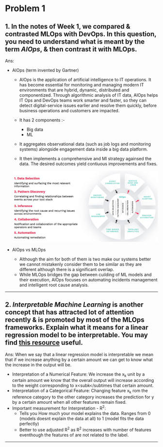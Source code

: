 # Problem 1

## 1. In the notes of Week 1, we compared & contrasted MLOps with DevOps. In this question, you need to understand what is meant by the term ***AIOps***, & then contrast it with MLOps.

Ans: 
- AIOps (term invented by Gartner)
  - AIOps is the application of artificial intelligence to IT operations. It has become essential for monitoring and managing modern IT environments that are hybrid, dynamic, distributed and componentized. Through algorithmic analysis of IT data, AIOps helps IT Ops and DevOps teams work smarter and faster, so they can detect digital-service issues earlier and resolve them quickly, before business operations and customers are impacted.

  - It has 2 components :- 
    - Big data
    - ML
  - It aggregates observational data (such as job logs and monitoring systems) alongside engagement data inside a big data platform.
  - It then implements a comprehensive and Ml strategy againsed the data. The desired outcomes yield contiuous improvements and fixes.

  <img src = "AIOps.png">

- AIOps vs MLOps
  - Although the aim for both of them is two make our systems better we cannot mistakenly consider them to be similar as they are 
    different although there is a significant overlap.
  - While MLOps bridges the gap between cuilding of ML models and their execution, AIOps focuses on automating incidents management and intelligent root cause analysis.

<hr>

## 2. ***Interpretable Machine Learning*** is another concept that has attracted lot of attention recently & is promoted by most of the MLOps frameworks. Explain what it means for a linear regression model to be interpretable. You may find [this resource](https://christophm.github.io/interpretable-ml-book/) useful.
Ans: When we say that a linear regression model is interpretable we mean that if we increase anything by a certain amount we can get to know what the increase in the output will be.
 - Interpretation of a Numerical Feature: We increase the x<sub>k</sub> unit by a certain amount we know that the overall output will increase according to the weight corresponding to x<subk</subtimes that certain amount.
 - Interpretation of a Categorical Feature: Changing feature x<sub>k</sub> rom the reference category to the other category increases the prediction for y by a certain amount
   when all other features remain fixed.
 - Important measurement for Interpretation - R<sup>2</sup>: 
    - Tells you How much your model explains the data. Ranges from 0 (models doesnt explain the data at all) to 1 (model fits the data perfectly)
    - Better to use adjusted R<sup>2</sup> as R<sup>2</sup> increases with number of features eventhough the features of are not related to the label.

 



<hr>
